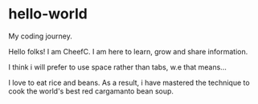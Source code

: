 # hello-world

My coding journey.

Hello folks! I am CheefC. I am here to learn, grow and share information. 

I think i will prefer to use space rather than tabs, w.e  that means...

I love to eat rice and beans. As a result, i have mastered the technique to cook the world's best red cargamanto bean soup. 
